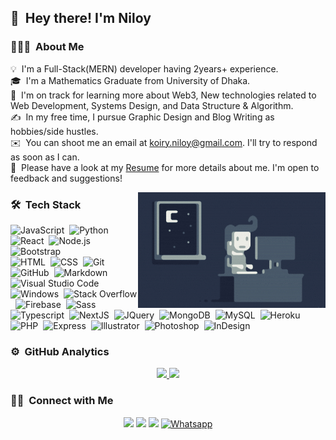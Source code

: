 <!-- ![Niloy Koiry Banner](https://raw.githubusercontent.com/AVS1508/AVS1508/master/assets/Aditya%20Vikram%20Singh%20Banner.jpg) -->

## 👋 &nbsp;Hey there! I'm Niloy

### 👨🏻‍💻 &nbsp;About Me

💡 &nbsp;I'm a Full-Stack(MERN) developer having 2years+ experience.\
🎓 &nbsp;I'm a Mathematics Graduate from University of Dhaka.\
🌱 &nbsp;I'm on track for learning more about Web3, New technologies related to Web Development, Systems Design, and Data Structure & Algorithm.\
✍️ &nbsp;In my free time, I pursue Graphic Design and Blog Writing as hobbies/side hustles.\
✉️ &nbsp;You can shoot me an email at koiry.niloy@gmail.com. I'll try to respond as soon as I can.\
📄 &nbsp;Please have a look at my [Resume](https://www.adityavsingh.com/resume.html) for more details about me. I'm open to feedback and suggestions!

<img alt="Night Coding" src="https://raw.githubusercontent.com/AVS1508/AVS1508/master/assets/Night-Coding.gif" align="right"/>

### 🛠 &nbsp;Tech Stack

![JavaScript](https://img.shields.io/badge/-JavaScript-05122A?style=flat&logo=javascript)&nbsp;
![Python](https://img.shields.io/badge/-Python-05122A?style=flat&logo=python)&nbsp;
![React](https://img.shields.io/badge/-React-05122A?style=flat&logo=react)&nbsp;
![Node.js](https://img.shields.io/badge/-Node.js-05122A?style=flat&logo=node.js)&nbsp;
![Bootstrap](https://img.shields.io/badge/-Bootstrap-05122A?style=flat&logo=bootstrap&logoColor=563D7C)\
![HTML](https://img.shields.io/badge/-HTML-05122A?style=flat&logo=HTML5)&nbsp;
![CSS](https://img.shields.io/badge/-CSS-05122A?style=flat&logo=CSS3&logoColor=1572B6)&nbsp;
![Git](https://img.shields.io/badge/-Git-05122A?style=flat&logo=git)&nbsp;
![GitHub](https://img.shields.io/badge/-GitHub-05122A?style=flat&logo=github)&nbsp;
![Markdown](https://img.shields.io/badge/-Markdown-05122A?style=flat&logo=markdown)\
![Visual Studio Code](https://img.shields.io/badge/-Visual%20Studio%20Code-05122A?style=flat&logo=visual-studio-code&logoColor=007ACC)&nbsp;
![Windows](https://img.shields.io/badge/Windows-0078D6?style=plastic&logo=windows&logoColor=white)&nbsp;
![Stack Overflow](https://img.shields.io/badge/-Stack%20Overflow-FE7A16?style=plastic&logo=stack-overflow&logoColor=white)&nbsp;
![Firebase](https://img.shields.io/badge/-Firebase-FFCA28?style=flat-square&logo=firebase&logoColor=ffffff)&nbsp;
![Sass](https://img.shields.io/badge/-Sass-%23CC6699?style=flat-square&logo=sass&logoColor=ffffff)&nbsp;
![Typescript](https://img.shields.io/badge/-TypeScript-white?style=flat&logo=typescript)&nbsp;
![NextJS](https://img.shields.io/badge/-NextJS-black?style=flat&logo=nextjs)&nbsp;
![JQuery](https://img.shields.io/badge/-JQuery-blue?style=flat&logo=jquery)&nbsp;
![MongoDB](https://img.shields.io/badge/-MongoDB-FCA121?style=flat&logo=mongodb)&nbsp;
![MySQL](https://img.shields.io/badge/-MySQL-black?style=flat&logo=mysql)&nbsp;
![Heroku](https://img.shields.io/badge/-Heroku-gray?style=flat&logo=heroku)&nbsp;
![PHP](https://img.shields.io/badge/PHP-%23777BB4.svg?logo=php&logoColor=white)&nbsp;
![Express](https://img.shields.io/badge/Express.js-000000?style=for-the-badge&logo=express&logoColor=white)&nbsp;
![Illustrator](https://img.shields.io/badge/-Illustrator-05122A?style=flat&logo=adobe-illustrator)&nbsp;
![Photoshop](https://img.shields.io/badge/-Photoshop-05122A?style=flat&logo=adobe-photoshop)&nbsp;
![InDesign](https://img.shields.io/badge/-InDesign-05122A?style=flat&logo=adobe-indesign)

### ⚙️ &nbsp;GitHub Analytics

<p align="center">
<a href="https://github.com/Niloykoiry">
  <img height="180em" src="https://github-readme-stats-eight-theta.vercel.app/api?username=Niloykoiry&show_icons=true&theme=algolia&include_all_commits=true&count_private=true"/>
  <img height="180em" src="https://github-readme-stats-eight-theta.vercel.app/api/top-langs/?username=Niloykoiry&layout=compact&langs_count=8&theme=algolia"/>
</a>
</p>

### 🤝🏻 &nbsp;Connect with Me

<p align="center">
<!-- <a href="https://www.adityavsingh.com"><img src="https://img.shields.io/badge/-adityavsingh.com-3423A6?style=flat&logo=Google-Chrome&logoColor=white"/></a> -->
<a href="https://www.linkedin.com/in/niloy-koiry/"><img src="https://img.shields.io/badge/-Linkedin?style=flat&logo=Linkedin&logoColor=white"/></a>
<a href="mailto:koiry.niloy@gmail.com"><img src="https://img.shields.io/badge/-koiry.niloy@gmail.com-D14836?style=flat&logo=Gmail&logoColor=white"/></a>
<a href="https://www.facebook.com/niloy.koiry"><img src="https://img.shields.io/badge/-@AVS1508-1877F2?style=flat&logo=Facebook&logoColor=white"/></a>
<a href="https://wa.me/8801515608951"><img src="https://img.shields.io/badge/whatsapp-%2325D366.svg?style=plastic&logo=whatsapp&logoColor=white" alt="Whatsapp"/></a>
</p>
